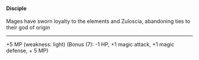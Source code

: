 #### **Disciple**  
Mages have sworn loyalty to the elements and Zuloscia, abandoning ties to their god of origin

---

+5 MP 
(weakness: light) (Bonus (7): -1 HP, +1 magic attack, +1 magic defense, + 5 MP) 
